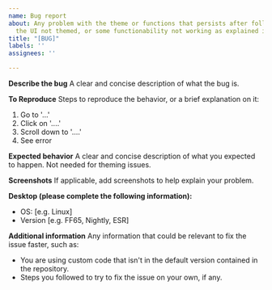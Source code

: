 ```yaml
---
name: Bug report
about: Any problem with the theme or functions that persists after following the [basic troubleshooting steps](https://github.com/Izheil/Quantum-Nox-Firefox-Dark-Full-Theme/wiki/Troubleshooting), such as some part of
  the UI not themed, or some functionability not working as explained in the documentation.
title: "[BUG]"
labels: ''
assignees: ''

---
```


**Describe the bug**
A clear and concise description of what the bug is.

**To Reproduce**
Steps to reproduce the behavior, or a brief explanation on it:
1. Go to '...'
2. Click on '....'
3. Scroll down to '....'
4. See error

**Expected behavior**
A clear and concise description of what you expected to happen. Not needed for theming issues.

**Screenshots**
If applicable, add screenshots to help explain your problem.

**Desktop (please complete the following information):**
 - OS: [e.g. Linux]
 - Version [e.g. FF65, Nightly, ESR]

**Additional information**
Any information that could be relevant to fix the issue faster, such as:
 - You are using custom code that isn't in the default version contained in the repository.
 - Steps you followed to try to fix the issue on your own, if any.
